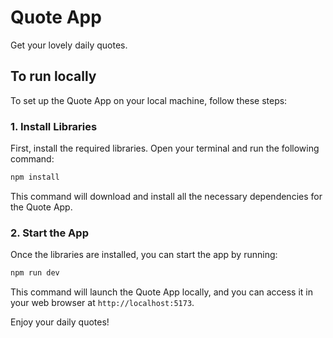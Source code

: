
# Quote App

Get your lovely daily quotes.

## To run locally

To set up the Quote App on your local machine, follow these steps:


### 1. Install Libraries

First, install the required libraries. Open your terminal and run the following command:


```bash
npm install
```


This command will download and install all the necessary dependencies for the Quote App.

### 2. Start the App

Once the libraries are installed, you can start the app by running:


```bash
npm run dev
```


This command will launch the Quote App locally, and you can access it in your web browser at `http://localhost:5173`.

Enjoy your daily quotes!
